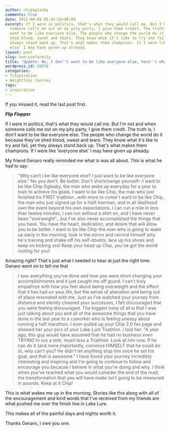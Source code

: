 ```yaml
---
author: chipoglesby
comments: true
date: 2012-09-09 05:43:33+00:00
excerpt: If I were in politics, that's what they would call me. But I'm not and when
  someone calls me out on my pity party, I give them credit. The truth is, I don't
  want to be like everyone else. The people who change the world do it because they've
  shed blood, sweat and tears. They know what it's like to try and fail, yet they
  always stand back up. That's what makes them champions. If I were like 'everyone
  else' I may have given up already.
layout: post
slug: non-conformity
title: 'Update: No, I don''t want to be like everyone else, here''s why'
wordpress_id: 28070
categories:
- fitspiration
- Weightloss Journey
tags:
- inspiration
---
```


If you missed it, read the last post first.

**_Flip Flopper_**

If I were in politics, that's what they would call me. But I'm not and when someone calls me out on my pity party, I give them credit. The truth is, I don't want to be like everyone else. The people who change the world do it because they've shed blood, sweat and tears. They know what it's like to try and fail, yet they always stand back up. That's what makes them champions. If I were like 'everyone else' I may have given up already.

My friend Genaro really reminded me what is was all about. This is what he had to say:


<blockquote>"Why can’t I be like everyone else? I just want to be like everyone else." No you don't. Be better. Don't shortchange yourself--I want to be like Chip Oglesby, the man who woke up everyday for a year to train to achieve his goals. I want to be like Chip, the man who just finished his FIRST triathlon...with more to come! I want to be like Chip, the man who just signed up for a Half-Ironman, and in all likelihood own the event beyond his own expectations. I can run a mile in less than twelve minutes, I can run without a shirt on, and I have never been "overweight"...but I've also never accomplished the things that you have. You have the heart, dedication, and desire that will allow you to be better. I want to be like Chip-the man who is going to wake up early in the morning, look in the mirror and remind himself why he's training and shake off his self-doubts, lace up his shoes and keep on kicking ass! Keep your head up Chip, you've got the world rooting for you!</blockquote>


Amazing right? That's just what I needed to hear at just the right time. Genaro went on to tell me that


<blockquote>I saw everything you've done and how you were short changing your accomplishments and it just caught me off guard. I can't truly empathize with how you feel about being overweight and the effect that it has had on your life, but the sense of alienation and being out of place resonated with me. Just as I've watched your journey from distance and silently cheered your successes, I felt discouraged that you were feeling discouraged. The biggest irony of all is that I was just talking about you and all of the awesome things that you have done in the last year to a coworker who is feeling uneasy about running a half marathon. I even pulled up your Chip 2.0 fan page and showed her your pics of your Lake Lure Triathlon. I told her: "A year ago, this guy would have assumed that he had no business even TRYING to run a mile, much less a Triathlon. Look at him now. If he can do it (and more importantly, convince HIMSELF that he could do it), why can't you? He didn't let anything stop him once he set his goal, and that is awesome." I have found your journey incredibly interesting and inspiring and I'm going to continue to follow and encourage you because I believe in what you're doing and why. I think when you've reached what you would consider the end of the road, the transformation that you will have made isn't going to be measured in pounds. Keep at it Chip!</blockquote>


This is what wakes me up in the morning. Stories like this along with all of the encouragement and kind words that I've received from my friends are what pushed me over the finish line in Lake Lure.

This makes all of the painful days and nights worth it.

Thanks Genaro, I owe you one.
